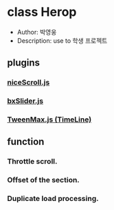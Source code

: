 # class Herop

- Author: 박영웅
- Description: use to 학생 프로젝트

## plugins

### [niceScroll.js](https://github.com/inuyaksa/jquery.nicescroll)

### [bxSlider.js](http://bxslider.com/options)

### [TweenMax.js (TimeLine)](https://greensock.com/docs/#/HTML5/GSAP/)

## function

### Throttle scroll.

### Offset of the section.

### Duplicate load processing.
